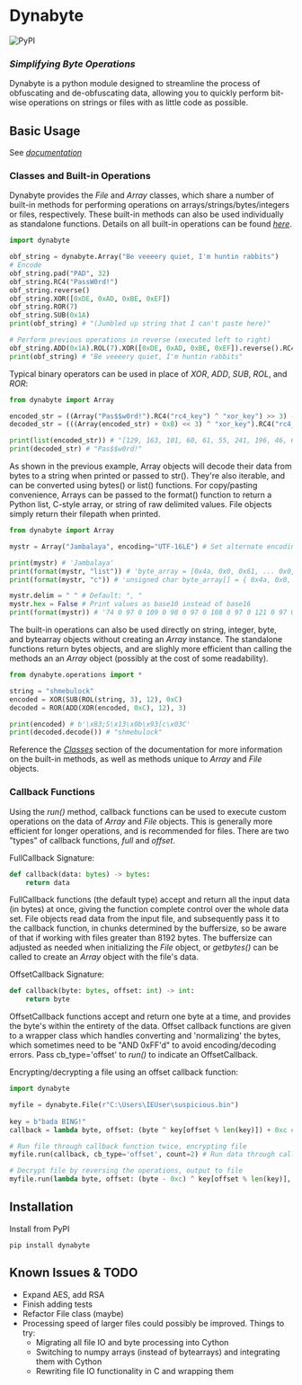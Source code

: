 # Dynabyte
![PyPI](https://img.shields.io/pypi/v/dynabyte)
### _Simplifying Byte Operations_
Dynabyte is a python module designed to streamline the process of obfuscating and de-obfuscating data, allowing you to quickly perform bit-wise operations on strings or files with as little code as possible.
## Basic Usage
See [*documentation*](https://dynabyte.readthedocs.io/en/latest/)

### Classes and Built-in Operations
Dynabyte provides the *File* and *Array* classes, which share a number of built-in methods for performing operations on arrays/strings/bytes/integers or files, respectively. These built-in methods can also be used individually as standalone functions. Details on all built-in operations can be found [*here*](https://dynabyte.readthedocs.io/en/latest/core_functions.html#built-in-operations).
```py
import dynabyte

obf_string = dynabyte.Array("Be veeeery quiet, I'm huntin rabbits")
# Encode
obf_string.pad("PAD", 32)
obf_string.RC4("PassW0rd!")
obf_string.reverse()
obf_string.XOR([0xDE, 0xAD, 0xBE, 0xEF])
obf_string.ROR(7)
obf_string.SUB(0x1A)
print(obf_string) # "(Jumbled up string that I can't paste here)"

# Perform previous operations in reverse (executed left to right)
obf_string.ADD(0x1A).ROL(7).XOR([0xDE, 0xAD, 0xBE, 0xEF]).reverse().RC4("PassW0rd!").strip("PAD")
print(obf_string) # "Be veeeery quiet, I'm huntin rabbits"
```
Typical binary operators can be used in place of *XOR*, *ADD*, *SUB*, *ROL*, and *ROR*:
```py
from dynabyte import Array

encoded_str = ((Array("Pas$$w0rd!").RC4("rc4_key") ^ "xor_key") >> 3) - 0xB
decoded_str = (((Array(encoded_str) + 0xB) << 3) ^ "xor_key").RC4("rc4_key") # Array can accept other dynabyte Arrays

print(list(encoded_str)) # "[129, 163, 101, 60, 61, 55, 241, 196, 46, 61]"
print(decoded_str) # "Pas$$w0rd!"
```
As shown in the previous example, Array objects will decode their data from bytes to a string when printed or passed to str(). They're also iterable, and can be converted using bytes() or list() functions. For copy/pasting convenience, Arrays can be passed to the format() function to return a Python list, C-style array, or string of raw delimited values. File objects simply return their filepath when printed.
```py
from dynabyte import Array

mystr = Array("Jambalaya", encoding="UTF-16LE") # Set alternate encoding

print(mystr) # 'Jambalaya'
print(format(mystr, "list")) # 'byte_array = [0x4a, 0x0, 0x61, ... 0x0, 0x61, 0x0]'
print(format(mystr, "c")) # 'unsigned char byte_array[] = { 0x4a, 0x0, 0x61, ... 0x0, 0x61, 0x0 };'

mystr.delim = " " # Default: ", "
mystr.hex = False # Print values as base10 instead of base16
print(format(mystr)) # '74 0 97 0 109 0 98 0 97 0 108 0 97 0 121 0 97 0'
```
The built-in operations can also be used directly on string, integer, byte, and bytearray objects without creating an *Array* instance. The standalone functions return bytes objects, and are slighly more efficient than calling the methods an an *Array* object (possibly at the cost of some readability).
```py
from dynabyte.operations import *

string = "shmebulock"
encoded = XOR(SUB(ROL(string, 3), 12), 0xC)
decoded = ROR(ADD(XOR(encoded, 0xC), 12), 3)

print(encoded) # b'\x83;S\x13\x0b\x93[c\x03C'
print(decoded.decode()) # "shmebulock"
```
Reference the [*Classes*](https://dynabyte.readthedocs.io/en/latest/core_functions.html#classes) section of the documentation for more information on the built-in methods, as well as methods unique to *Array* and *File* objects.

### Callback Functions
Using the *run()* method, callback functions can be used to execute custom operations on the data of *Array* and *File* objects. This is generally more efficient for longer operations, and is recommended for files. There are two "types" of callback functions, *full* and *offset*.

FullCallback Signature:
```py
def callback(data: bytes) -> bytes:
    return data
```
FullCallback functions (the default type) accept and return all the input data (in bytes) at once, giving the function complete control over the whole data set. File objects read data from the input file, and subsequently pass it to the callback function, in chunks determined by the buffersize, so be aware of that if working with files greater than 8192 bytes. The buffersize can adjusted as needed when initializing the *File* object, or *getbytes()* can be called to create an *Array* object with the file's data.

OffsetCallback Signature:
```py
def callback(byte: bytes, offset: int) -> int:
    return byte
```
OffsetCallback functions accept and return one byte at a time, and provides the byte's within the entirety of the data. Offset callback functions are given to a wrapper class which handles converting and 'normalizing' the bytes, which sometimes need to be "AND 0xFF'd" to avoid encoding/decoding errors. Pass cb_type='offset' to *run()* to indicate an OffsetCallback.

Encrypting/decrypting a file using an offset callback function: 
```py
import dynabyte

myfile = dynabyte.File(r"C:\Users\IEUser\suspicious.bin")
	
key = b"bada BING!"
callback = lambda byte, offset: (byte ^ key[offset % len(key)]) + 0xc # Callbacks can be lambdas or regular functions

# Run file through callback function twice, encrypting file
myfile.run(callback, cb_type='offset', count=2) # Run data through callback twice

# Decrypt file by reversing the operations, output to file
myfile.run(lambda byte, offset: (byte - 0xc) ^ key[offset % len(key)], count=2, cb_type='offset', output="sus_copy.bin") 
```
## Installation

Install from PyPI
```
pip install dynabyte
```
## Known Issues & TODO
- Expand AES, add RSA
- Finish adding tests
- Refactor File class (maybe)
- Processing speed of larger files could possibly be improved. Things to try:
    - Migrating all file IO and byte processing into Cython
    - Switching to numpy arrays (instead of bytearrays) and integrating them with Cython
    - Rewriting file IO functionality in C and wrapping them

